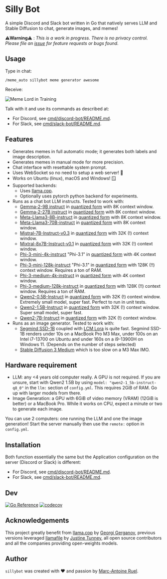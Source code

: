 # Silly Bot

A simple Discord and Slack bot written in Go that natively serves LLM and Stable
Diffusion to chat, generate images, and memes!

⚠️**Warning**⚠️ : *This is a work in progress. There is no privacy control. Please
file an [issue](https://github.com/maruel/sillybot/issues/new) for feature
requests or bugs found.*


## Usage

Type in chat:

`/meme_auto sillybot meme generator awesome`

Receive:

![Meme Lord in Training](https://raw.githubusercontent.com/wiki/maruel/sillybot/meme_lord.png)

Talk with it and use its commands as described at:

- For Discord, see [cmd/discord-bot/README.md](cmd/discord-bot#usage).
- For Slack, see [cmd/slack-bot/README.md](cmd/slack-bot#usage).


## Features

- Generates memes in full automatic mode; it generates both labels and image
  description.
- Generates memes in manual mode for more precision.
- Chat interface with resettable system prompt.
- Uses WebSocket so no need to setup a web server! 🎉
- Works on Ubuntu (linux), macOS and Windows! 🪟
- Supported backends:
    - Uses [llama.cpp](https://github.com/ggerganov/llama.cpp).
    - Optionally uses pytorch python backend for experiments.
- Runs as a chat bot LLM instructs. Tested to work with:
    - [Gemma-2-9B instruct](https://huggingface.co/google/gemma-2-9b-it) in
      [quantized form](https://huggingface.co/bartowski/gemma-2-9b-it-GGUF)
      with 8K context window.
    - [Gemma-2-27B instruct](https://huggingface.co/google/gemma-2-27b-it) in
      [quantized form](https://huggingface.co/bartowski/gemma-2-27b-it-GGUF)
      with 8K context window.
    - [Meta-Llama3-8B-instruct](https://huggingface.co/meta-llama/Meta-Llama-3-8B-Instruct)
      in [quantized
      form](https://huggingface.co/bartowski/Meta-Llama-3-8B-Instruct-GGUF)
      with 8K context window.
    - [Meta-Llama3-70B-instruct](https://huggingface.co/meta-llama/Meta-Llama-3-70B-Instruct)
      in [quantized
      form](https://huggingface.co/bartowski/Meta-Llama-3-70B-Instruct-GGUF)
      with 8K context window.
    - [Mistral-7B-Instruct-v0.3](https://huggingface.co/mistralai/Mistral-7B-Instruct-v0.3)
      in [quantized
      form](https://huggingface.co/bartowski/Mistral-7B-Instruct-v0.3-GGUF)
      with 32K (!) context window.
    - [Mixtral-8x7B-Instruct-v0.1](https://huggingface.co/mistralai/Mixtral-8x7B-Instruct-v0.1)
      in [quantized
      form](https://huggingface.co/MaziyarPanahi/Mixtral-8x7B-Instruct-v0.1-GGUF)
      with 32K (!) context window.
    - [Phi-3-mini-4k-instruct](https://huggingface.co/microsoft/Phi-3-mini-4k-instruct) "Phi-3.1"
      in [quantized
      form](https://huggingface.co/bartowski/Phi-3.1-mini-4k-instruct-GGUF)
      with 4K context window.
    - [Phi-3-mini-128k-instruct](https://huggingface.co/microsoft/Phi-3-mini-128k-instruct) "Phi-3.1"
      in [quantized
      form](https://huggingface.co/bartowski/Phi-3.1-mini-4128-instruct-GGUF)
      with 128K (!!) context window. Requires a ton of RAM.
    - [Phi-3-medium-4k-instruct](https://huggingface.co/microsoft/Phi-3-medium-4k-instruct)
      in [quantized
      form](https://huggingface.co/bartowski/Phi-3-medium-4k-instruct-GGUF)
      with 4K context window.
    - [Phi-3-medium-128k-instruct](https://huggingface.co/microsoft/Phi-3-medium-128k-instruct)
      in [quantized
      form](https://huggingface.co/bartowski/Phi-3-medium-128k-instruct-GGUF)
      with 128K (!!) context window. Requires a ton of RAM.
    - [Qwen2-0.5B-Instruct](https://huggingface.co/Qwen/Qwen2-0.5B-Instruct) in
      [quantized form](https://huggingface.co/Qwen/Qwen2-0.5B-Instruct-GGUF)
      with 32K (!) context window. Extremely small model, super fast. Perfect to
      run in unit tests.
    - [Qwen2-1.5B-Instruct](https://huggingface.co/Qwen/Qwen2-1.5B-Instruct) in
      [quantized form](https://huggingface.co/Qwen/Qwen2-1.5B-Instruct-GGUF)
      with 32K (!) context window. Super small model, super fast.
    - [Qwen2-7B-Instruct](https://huggingface.co/Qwen/Qwen2-7B-Instruct) in
      [quantized form](https://huggingface.co/Qwen/Qwen2-7B-Instruct-GGUF)
      with 32K (!) context window.
- Runs as an image generator. Tested to work with:
    - [Segmind SSD-1B](https://huggingface.co/segmind/SSD-1B) coupled with [LCM
      Lora](https://huggingface.co/latent-consistency/lcm-lora-ssd-1b) is quite
      fast. Segmind SSD-1B renders under 10s on a MacBook Pro M3 Max, under
      100s on an Intel i7-13700 on Ubuntu and under 160s on a i9-13900H on Windows
      11. (Depends on the number of steps selected)
    - [Stable Diffusion 3
      Medium](https://huggingface.co/stabilityai/stable-diffusion-3-medium)
      which is too slow on a M3 Max IMO.


## Hardware requirement

- LLM: any <4 years old computer really. A GPU is not required. If you are
  unsure, start with Qwen2 1.5B by using `model: "qwen2-1_5b-instruct-q8_0"` in
  the `llm:` section of `config.yml`. This requires 2GiB of RAM. Go up with
  larger models from there.
- Image Generation: a GPU with 6GiB of video memory (VRAM) (12GiB is better) or
  a MacBook Pro. While it works on CPU, expect a minute or two to generate each
  image.

You can use 2 computers: one running the LLM and one the image generation! Start
the server manually then use the `remote:` option in `config.yml`.


## Installation

Both function essentially the same but the Application configuration on the
server (Discord or Slack) is different:

- For Discord, see
  [cmd/discord-bot/README.md](cmd/discord-bot#app-configuration).
- For Slack, see
  [cmd/slack-bot/README.md](cmd/slack-bot#app-configuration).


## Dev

[![Go Reference](https://pkg.go.dev/badge/github.com/maruel/sillybot/.svg)](https://pkg.go.dev/github.com/maruel/sillybot/)
[![codecov](https://codecov.io/gh/maruel/sillybot/graph/badge.svg?token=33RREVZMMP)](https://codecov.io/gh/maruel/sillybot)


## Acknowledgements

This project greatly benefit from
[llama.cpp](https://github.com/ggerganov/llama.cpp) by [Georgi
Gerganov](https://github.com/ggerganov), previous versions leveraged
[llamafile](https://github.com/Mozilla-Ocho/llamafile) by [Justine
Tunney](https://github.com/jart), all open source contributors and all the
companies providing open-weights models.


## Author

`sillybot` was created with ❤️️ and passion by [Marc-Antoine
Ruel](https://github.com/maruel).

